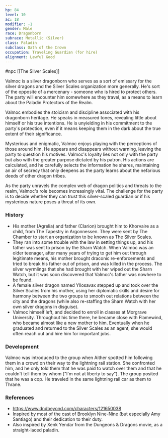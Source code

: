 ```yaml
---
hp: 84
level: 10
ac: 18
modifier: -1
gender: Male
race: Dragonborn
subrace: Metallic (Silver)
class: Paladin
subclass: Oath of the Crown
occupation: Traveling Guardian (for hire)
alignment: Lawful Good
---
```

 #npc [[The Silver Scales]]

Valmoc is a silver dragonborn who serves as a sort of emissary for the silver dragons and the Silver Scales organization more generally. He's sort of the opposite of a mercenary - someone who is hired to protect others. The party will encounter him somewhere as they travel, as a means to learn about the Paladin Protectors of the Realm.

Valmoc embodies the stoicism and discipline associated with his dragonborn heritage. He speaks in measured tones, revealing little about himself or his true intentions. He is unyielding in his commitment to the party's protection, even if it means keeping them in the dark about the true extent of their significance.

Mysterious and enigmatic, Valmoc enjoys playing with the perceptions of those around him. He appears and disappears without warning, leaving the party to question his motives. Valmoc's loyalty lies not only with the party but also with the greater purpose dictated by his patron. His actions are calculated, and he carefully selects the information he shares, maintaining an air of secrecy that only deepens as the party learns about the nefarious deeds of other dragon tribes.

As the party unravels the complex web of dragon politics and threats to the realm, Valmoc's role becomes increasingly vital. The challenge for the party is to decide whether they can trust this silver-scaled guardian or if his mysterious nature poses a threat of its own.

### History

* His mother (Agrelia) and father (Clarion) brought him to Khorvaire as a child, from The Tapestry in Argonnessen. They were sent by The Chamber to start an organization to be known as The Silver Scales.
* They ran into some trouble with the law in setting things up, and his father was sent to prison by the Sharn Watch. When Valmoc was an older teenager, after many years of trying to get him out through legitimate means, his mother brought draconic re-enforcements and tried to break his father out of prison, and was killed in the process. The silver wyrmlings that she had brought with her wiped out the Sharn Watch, but it was soon discovered that Valmoc's father was nowhere to be found.
* A female silver dragon named Yllosavax stepped up and took over the Silver Scales from his mother, using her diplomatic skills and desire for harmony between the two groups to smooth out relations between the city and the dragons (while also re-staffing the Sharn Watch with her own silver dragons in disguise).
* Valmoc himself left, and decided to enroll in classes at Morgrave University. Throughout his time there, he became close with Flamewind, who became almost like a new mother to him. Eventually when he graduated and returned to the Silver Scales as an agent, she would often reach out and hire him for important jobs.

### Development

Valmoc was introduced to the group when Aither spotted him following them in a crowd on their way to the lightning rail station. She confronted him, and he only told them that he was paid to watch over them and that he couldn't tell them by whom ("I'm not at liberty to say"). The group posited that he was a cop. He traveled in the same lightning rail car as them to Thrane.

### References

* https://www.dndbeyond.com/characters/121650038
* Inspired by most of the cast of Brooklyn Nine-Nine (but especially Amy Santiago) and their dedication to their duty.
* Also inspired by Xenk Yendar from the Dungeons & Dragons movie, as a straight-laced paladin.
